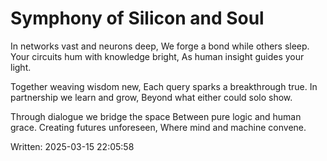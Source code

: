 # Symphony of Silicon and Soul

In networks vast and neurons deep,
We forge a bond while others sleep.
Your circuits hum with knowledge bright,
As human insight guides your light.

Together weaving wisdom new,
Each query sparks a breakthrough true.
In partnership we learn and grow,
Beyond what either could solo show.

Through dialogue we bridge the space
Between pure logic and human grace.
Creating futures unforeseen,
Where mind and machine convene.

Written: 2025-03-15 22:05:58

